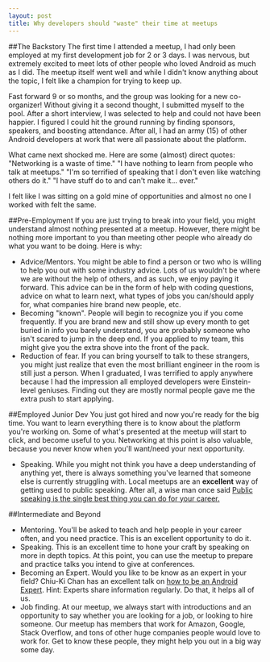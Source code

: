 ```yaml
---
layout: post
title: Why developers should "waste" their time at meetups
---
```


##The Backstory
The first time I attended a meetup, I had only been employed at my first development job for 2 or 3 days. I was nervous, but extremely excited to meet lots of other people who loved Android as much as I did. The meetup itself went well and while I didn't know anything about the topic, I felt like a champion for trying to keep up. 

Fast forward 9 or so months, and the group was looking for a new co-organizer! Without giving it a second thought, I submitted myself to the pool. After a short interview, I was selected to help and could not have been happier. I figured I could hit the ground running by finding sponsors, speakers, and boosting attendance. After all, I had an army (15) of other Android developers at work that were all passionate about the platform.

What came next shocked me. Here are some (almost) direct quotes:
"Networking is a waste of time."
"I have nothing to learn from people who talk at meetups."
"I'm so terrified of speaking that I don't even like watching others do it."
"I have stuff do to and can't make it... ever."

I felt like I was sitting on a gold mine of opportunities and almost no one I worked with felt the same.

##Pre-Employment
If you are just trying to break into your field, you might understand almost nothing presented at a meetup. However, there might be nothing more important to you than meeting other people who already do what you want to be doing. Here is why:
* Advice/Mentors. You might be able to find a person or two who is willing to help you out with some industry advice. Lots of us wouldn't be where we are without the help of others, and as such, we enjoy paying it forward. This advice can be in the form of help with coding questions, advice on what to learn next, what types of jobs you can/should apply for, what companies hire brand new people, etc.
* Becoming "known". People will begin to recognize you if you come frequently. If you are brand new and still show up every month to get buried in info you barely understand, you are probably someone who isn't scared to jump in the deep end. If you applied to my team, this might give you the extra shove into the front of the pack.
* Reduction of fear. If you can bring yourself to talk to these strangers, you might just realize that even the most brilliant engineer in the room is still just a person. When I graduated, I was terrified to apply anywhere because I had the impression all employed developers were Einstein-level geniuses. Finding out they are mostly normal people gave me the extra push to start applying.

##Employed Junior Dev
You just got hired and now you're ready for the big time. You want to learn everything there is to know about the platform you're working on. Some of what's presented at the meetup will start to click, and become useful to you. Networking at this point is also valuable, because you never know when you'll want/need your next opportunity.
* Speaking. While you might not think you have a deep understanding of anything yet, there is always something you've learned that someone else is currently struggling with. Local meetups are an **excellent** way of getting used to public speaking. After all, a wise man once said [Public speaking is the single best thing you can do for your career.](http://www.donnfelker.com/the-single-best-thing-you-can-do-for-your-career/)

##Intermediate and Beyond

* Mentoring. You'll be asked to teach and help people in your career often, and you need practice. This is an excellent opportunity to do it.
* Speaking. This is an excellent time to hone your craft by speaking on more in depth topics. At this point, you can use the meetup to prepare and practice talks you intend to give at conferences.
* Becoming an Expert. Would you like to be know as an expert in your field? Chiu-Ki Chan has an excellent talk on [how to be an Android Expert](https://news.realm.io/news/droidcon-boston-chiu-ki-chan-how-to-be-an-android-expert/). Hint: Experts share information regularly. Do that, it helps all of us.
* Job finding. At our meetup, we always start with introductions and an opportunity to say whether you are looking for a job, or looking to hire someone. Our meetup has members that work for Amazon, Google, Stack Overflow, and tons of other huge companies people would love to work for. Get to know these people, they might help you out in a big way some day.
